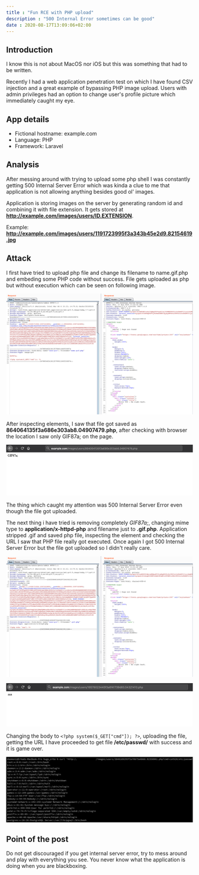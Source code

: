 ```yaml
---
title : "Fun RCE with PHP upload"
description : "500 Internal Error sometimes can be good"
date : 2020-08-17T13:09:06+02:00
---
```


## Introduction

I know this is not about MacOS nor iOS but this was something that had to be written.

Recently I had a web application penetration test on which I have found CSV injection and a great example of bypassing PHP image upload. Users with admin privileges had an option to change user's profile picture which immediately caught my eye.

## App details
* Fictional hostname: example.com
* Language: PHP
* Framework: Laravel

## Analysis

After messing around with trying to upload some php shell I was constantly getting 500 Internal Server Error which was kinda a clue to me that application is not allowing anything besides good ol' images. 

Application is storing images on the server by generating random id and combining it with file extension. It gets stored at **http://example.com/images/users/ID.EXTENSION**.

Example: **http://example.com/images/users/1191723995f3a343b45e2d9.82154619.jpg**

## Attack

I first have tried to upload php file and change its filename to name.gif.php and embeding some PHP code without success. File gets uploaded as php but without execution which can be seen on following image.

![Request with GIF87a;](../images/burp_rce.png)

After inspecting elements, I saw that file got saved as **864064135f3a686e303ab8.04907479.php**, after checking with browser the location I saw only GIF87a; on the page.

![Output of image](../images/first_try.png)

The thing which caught my attention was 500 Internal Server Error even though the file got uploaded.

The next thing i have tried is removing completely _GIF87a;_, changing mime type to __application/x-httpd-php__ and filename just to __.gif.php__. Application stripped .gif and saved php file, inspecting the element and checking the URL I saw that PHP file really got executed. Once again I got 500 Internal Server Error but the file got uploaded so I didn't really care. 

![Sending payload](../images/execution.png)

![Execution](../images/php_execution.png)

Changing the body to `<?php system($_GET["cmd"]); ?>`, uploading the file, getting the URL I have proceeded to get file __/etc/passwd/__ with success and it is game over.

![Output of /etc/passwd file](../images/passwd.png)

## Point of the post
Do not get discouraged if you get internal server error, try to mess around and play with everything you see. You never know what the application is doing when you are blackboxing.
